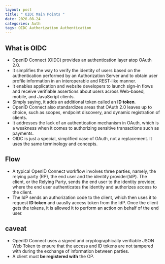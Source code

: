 ```yaml
---
layout: post
title: " OIDC Main Points "
date: 2020-08-24
categories: Auth
tags: OIDC Authorization Authentication
---
```


## What is OIDC

- OpenID Connect (OIDC) provides an authentication layer atop OAuth 2.0.
- It simplifies the way to verify the identity of users based on the authentication performed by an Authorization Server and to obtain user profile information in an interoperable and REST-like manner.
- It enables application and website developers to launch sign-in flows and receive verifiable assertions about users across Web-based, mobile, and JavaScript clients.
- Simply saying, it adds an additional token called an **ID token**.
- OpenID Connect also standardizes areas that OAuth 2.0 leaves up to choice, such as scopes, endpoint discovery, and dynamic registration of clients.
- It addresses the lack of an authentication mechanism in OAuth, which is a weakness when it comes to authorizing sensitive transactions such as payments.
- OIDC is just a special, simplified case of OAuth, not a replacement. It uses the same terminology and concepts.

## Flow

- A typical OpenID Connect workflow involves three parties, namely, the relying party (RP), the end user and the identity provider(IdP). The client, or the Relying Party, sends the end user to the identity provider, where the end user authenticates the identity and authorizes access to the client.
- The IdP sends an authorization code to the client, which then uses it to request **ID token** and uauslly access token from the IdP. Once the client gets the tokens, it is allowed it to perform an action on behalf of the end user.

## caveat

- OpenID Connect uses a signed and cryptographically verifiable JSON Web Token to ensure that the access and ID tokens are not tampered with during the exchange of information between parties.
- A client must **be registered with** the OP.
